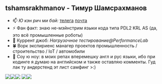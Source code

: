 ## tshamsrakhmanov - Тимур Шамсрахманов

- 📫 *Ю кэн рич ми бай:*
  [телега](https://t.me/tshamsrakhmanov) [почта](t.shamsrakhmanov@gmail.com)
- ⚡ Фан факт:
  знаю не-мэйнстрим языки кода типа PDL2 KRL AS (да, это всё промышленные роботы)
- 👯 Куррент джоб:
  *Нагрузочное тестирование@PerformanceLab*
- 🍀 Ворк экспириенс
  манагер проектов промышленность / строительство / IoT / автомобили
- 🌱 Соу ю ноу:
  в моих репах вперемешку англ и рус языки, ибо при кодинге я думаю на английском и также оставляю комменты. Гуд лак ту андерстенд эт лист самфинг >:)

![](http://github-profile-summary-cards.vercel.app/api/cards/profile-details?username=tshamsrakhmanov&theme=default)![](http://github-profile-summary-cards.vercel.app/api/cards/repos-per-language?username=tshamsrakhmanov&theme=default)![](http://github-profile-summary-cards.vercel.app/api/cards/most-commit-language?username=tshamsrakhmanov&theme=default)
![](http://github-profile-summary-cards.vercel.app/api/cards/stats?username=tshamsrakhmanov&theme=default)![](http://github-profile-summary-cards.vercel.app/api/cards/productive-time?username=tshamsrakhmanov&theme=default&utcOffset=8)
